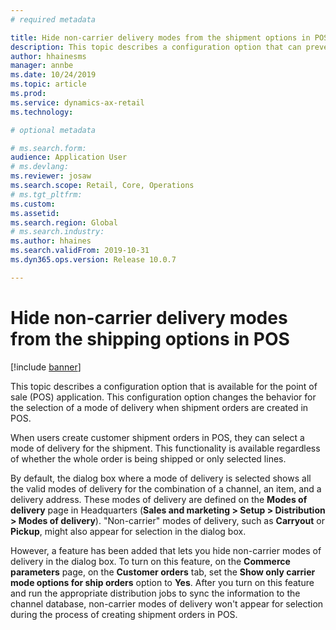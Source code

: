 ```yaml
---
# required metadata

title: Hide non-carrier delivery modes from the shipment options in POS
description: This topic describes a configuration option that can prevent non-carrier modes of delivery from appearing for selection when shipment orders are created in the point of sale (POS) application.
author: hhainesms
manager: annbe
ms.date: 10/24/2019
ms.topic: article
ms.prod: 
ms.service: dynamics-ax-retail
ms.technology: 

# optional metadata

# ms.search.form: 
audience: Application User
# ms.devlang: 
ms.reviewer: josaw
ms.search.scope: Retail, Core, Operations
# ms.tgt_pltfrm: 
ms.custom: 
ms.assetid: 
ms.search.region: Global
# ms.search.industry: 
ms.author: hhaines
ms.search.validFrom: 2019-10-31
ms.dyn365.ops.version: Release 10.0.7

---
```


# Hide non-carrier delivery modes from the shipping options in POS


[!include [banner](includes/banner.md)]

This topic describes a configuration option that is available for the point of sale (POS) application. This configuration option changes the behavior for the selection of a mode of delivery when shipment orders are created in POS.

When users create customer shipment orders in POS, they can select a mode of delivery for the shipment. This functionality is available regardless of whether the whole order is being shipped or only selected lines.

By default, the dialog box where a mode of delivery is selected shows all the valid modes of delivery for the combination of a channel, an item, and a delivery address. These modes of delivery are defined on the **Modes of delivery** page in Headquarters (**Sales and marketing \> Setup \> Distribution \> Modes of delivery**). "Non-carrier" modes of delivery, such as **Carryout** or **Pickup**, might also appear for selection in the dialog box.

However, a feature has been added that lets you hide non-carrier modes of delivery in the dialog box. To turn on this feature, on the **Commerce parameters** page, on the **Customer orders** tab, set the **Show only carrier mode options for ship orders** option to **Yes**. After you turn on this feature and run the appropriate distribution jobs to sync the information to the channel database, non-carrier modes of delivery won't appear for selection during the process of creating shipment orders in POS.
